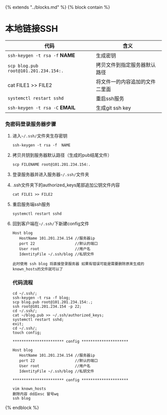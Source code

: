 {% extends "../blocks.md" %} {% block contain %}

# 本地链接SSH



| 代码                                  | 含义                           |
| ------------------------------------- | ------------------------------ |
| `ssh-keygen -t rsa -f`     **NAME**   | 生成密钥                       |
| `scp blog.pub root@101.201.234.154:.` | 拷贝文件到指定服务器默认路径   |
| cat FILE1 >> FILE2                    | 将文件一的内容追加的文件二里面 |
| `systemctl restart sshd`              | 重启ssh服务                    |
| `ssh-keygen -t rsa -C`     **EMAIL**  | 生成git ssh key                |

### 免密码登录服务器步骤

1. 进入`~/.ssh/`文件夹生存密钥

   ```shell
   ssh-keygen -t rsa -f  NAME
   ```

2. 拷贝共钥到服务器默认路径（生成的pub结尾文件）

   ```
   scp FILENAME root@101.201.234.154:.
   ```

3. 登录服务器并进入服务器`~/.ssh/`文件夹 

4. .ssh文件夹下的authorized_keys尾部追加公钥文件内容

   ```shell
   cat FILE1 >> FILE2
   ```

5. 重启服务端ssh服务

   ```
   systemctl restart sshd
   ```

   

6. 回到客户端在`~/.ssh/`下新建config文件

   ```shell
   Host blog
      HostName 101.201.234.154 //服务器ip
      port 22                  //默认的端口
      User root                //用户名
      IdentityFile ~/.ssh/blog //私钥文件
   ```

   ```
   此时使用 ssh blog 将直接登录服务器 如果有错误可能是需要删除原来生成的known_hosts的文件就可以了
   ```

   ### 代码流程

   ```shell
   cd ~/.ssh/;
   ssh-keygen -t rsa -f blog;
   scp blog.pub root@101.201.234.154:.;
   ssh root@101.201.234.154 -p 22;
   cd ~/.ssh/;
   cat ~/blog.pub >> ~/.ssh/authorized_keys;
   systemctl restart sshd;
   exit;
   cd ~/.ssh/;
   touch config;
   
   *********************** config *********************
   
   Host blog
      HostName 101.201.234.154 //服务器ip
      port 22                  //默认的端口
      User root                //用户名
      IdentityFile ~/.ssh/blog //私钥文件
      
   *********************** config *********************
   
   vim known_hosts 
   删除内容 dd后esc 冒号wq
   ssh blog
   
   ```

   


{% endblock %}